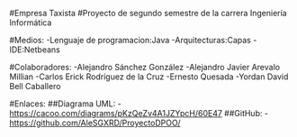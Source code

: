 #Empresa Taxista
#Proyecto de segundo semestre de la carrera Ingeniería Informática

#Medios:
-Lenguaje de programacion:Java
-Arquitecturas:Capas
-IDE:Netbeans

#Colaboradores:
-Alejandro Sánchez González
-Alejandro Javier Arevalo Millian
-Carlos Erick Rodríguez de la Cruz
-Ernesto Quesada
-Yordan David Bell Caballero

#Enlaces:
##Diagrama UML:
-https://cacoo.com/diagrams/pKzQeZv4A1JZYpcH/60E47
##GitHub:
-https://github.com/AleSGXRD/ProyectoDPOO/
